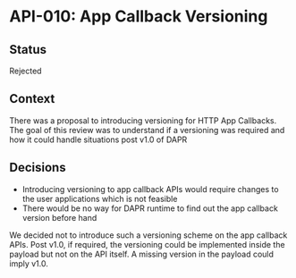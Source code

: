 # API-010: App Callback Versioning

## Status
Rejected

## Context
There was a proposal to introducing versioning for HTTP App Callbacks. The goal of this review was to understand if a versioning was required and how it could handle situations post v1.0 of DAPR

## Decisions

- Introducing versioning to app callback APIs would require changes to the user applications which is not feasible
- There would be no way for DAPR runtime to find out the app callback version before hand

We decided not to introduce such a versioning scheme on the app callback APIs. Post v1.0, if required, the versioning could be implemented inside the payload but not on the API itself. A missing version in the payload could imply v1.0.